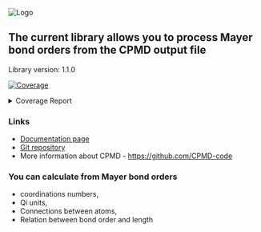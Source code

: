 ![Logo](https://pawelgoj.github.io/pyMayCoor/Logo-pyMayCoor.png)

## The current library allows you to process Mayer bond orders from the CPMD output file

Library version: 1.1.0

<!-- Pytest Coverage Comment:Begin -->
<a href="https://github.com/pawelgoj/pyMayCoor/blob/main/README.md"><img alt="Coverage" src="https://img.shields.io/badge/Coverage-94%25-brightgreen.svg" /></a><details><summary>Coverage Report </summary><table><tr><th>File</th><th>Stmts</th><th>Miss</th><th>Cover</th><th>Missing</th></tr><tbody><tr><td colspan="5"><b>main/BondOrderProcessing/bond_order_processing</b></td></tr><tr><td>&nbsp; &nbsp;<a href="https://github.com/pawelgoj/pyMayCoor/blob/main/main/BondOrderProcessing/bond_order_processing/calculations.py">calculations.py</a></td><td>350</td><td>9</td><td>97%</td><td><a href="https://github.com/pawelgoj/pyMayCoor/blob/main/main/BondOrderProcessing/bond_order_processing/calculations.py#L40">40</a>, <a href="https://github.com/pawelgoj/pyMayCoor/blob/main/main/BondOrderProcessing/bond_order_processing/calculations.py#L44">44</a>, <a href="https://github.com/pawelgoj/pyMayCoor/blob/main/main/BondOrderProcessing/bond_order_processing/calculations.py#L51">51</a>, <a href="https://github.com/pawelgoj/pyMayCoor/blob/main/main/BondOrderProcessing/bond_order_processing/calculations.py#L173">173</a>, <a href="https://github.com/pawelgoj/pyMayCoor/blob/main/main/BondOrderProcessing/bond_order_processing/calculations.py#L319">319</a>, <a href="https://github.com/pawelgoj/pyMayCoor/blob/main/main/BondOrderProcessing/bond_order_processing/calculations.py#L497">497</a>, <a href="https://github.com/pawelgoj/pyMayCoor/blob/main/main/BondOrderProcessing/bond_order_processing/calculations.py#L648">648</a>, <a href="https://github.com/pawelgoj/pyMayCoor/blob/main/main/BondOrderProcessing/bond_order_processing/calculations.py#L650-L651">650&ndash;651</a></td></tr><tr><td>&nbsp; &nbsp;<a href="https://github.com/pawelgoj/pyMayCoor/blob/main/main/BondOrderProcessing/bond_order_processing/calculations_for_atoms_lists.py">calculations_for_atoms_lists.py</a></td><td>166</td><td>3</td><td>98%</td><td><a href="https://github.com/pawelgoj/pyMayCoor/blob/main/main/BondOrderProcessing/bond_order_processing/calculations_for_atoms_lists.py#L84-L87">84&ndash;87</a></td></tr><tr><td>&nbsp; &nbsp;<a href="https://github.com/pawelgoj/pyMayCoor/blob/main/main/BondOrderProcessing/bond_order_processing/input_data.py">input_data.py</a></td><td>400</td><td>46</td><td>88%</td><td><a href="https://github.com/pawelgoj/pyMayCoor/blob/main/main/BondOrderProcessing/bond_order_processing/input_data.py#L82-L94">82&ndash;94</a>, <a href="https://github.com/pawelgoj/pyMayCoor/blob/main/main/BondOrderProcessing/bond_order_processing/input_data.py#L116-L149">116&ndash;149</a>, <a href="https://github.com/pawelgoj/pyMayCoor/blob/main/main/BondOrderProcessing/bond_order_processing/input_data.py#L179-L183">179&ndash;183</a>, <a href="https://github.com/pawelgoj/pyMayCoor/blob/main/main/BondOrderProcessing/bond_order_processing/input_data.py#L219">219</a>, <a href="https://github.com/pawelgoj/pyMayCoor/blob/main/main/BondOrderProcessing/bond_order_processing/input_data.py#L228-L232">228&ndash;232</a>, <a href="https://github.com/pawelgoj/pyMayCoor/blob/main/main/BondOrderProcessing/bond_order_processing/input_data.py#L300">300</a>, <a href="https://github.com/pawelgoj/pyMayCoor/blob/main/main/BondOrderProcessing/bond_order_processing/input_data.py#L313-L314">313&ndash;314</a>, <a href="https://github.com/pawelgoj/pyMayCoor/blob/main/main/BondOrderProcessing/bond_order_processing/input_data.py#L369-L373">369&ndash;373</a>, <a href="https://github.com/pawelgoj/pyMayCoor/blob/main/main/BondOrderProcessing/bond_order_processing/input_data.py#L417-L428">417&ndash;428</a>, <a href="https://github.com/pawelgoj/pyMayCoor/blob/main/main/BondOrderProcessing/bond_order_processing/input_data.py#L465-L466">465&ndash;466</a>, <a href="https://github.com/pawelgoj/pyMayCoor/blob/main/main/BondOrderProcessing/bond_order_processing/input_data.py#L472">472</a>, <a href="https://github.com/pawelgoj/pyMayCoor/blob/main/main/BondOrderProcessing/bond_order_processing/input_data.py#L486">486</a>, <a href="https://github.com/pawelgoj/pyMayCoor/blob/main/main/BondOrderProcessing/bond_order_processing/input_data.py#L493">493</a>, <a href="https://github.com/pawelgoj/pyMayCoor/blob/main/main/BondOrderProcessing/bond_order_processing/input_data.py#L650">650</a>, <a href="https://github.com/pawelgoj/pyMayCoor/blob/main/main/BondOrderProcessing/bond_order_processing/input_data.py#L657">657</a>, <a href="https://github.com/pawelgoj/pyMayCoor/blob/main/main/BondOrderProcessing/bond_order_processing/input_data.py#L695">695</a>, <a href="https://github.com/pawelgoj/pyMayCoor/blob/main/main/BondOrderProcessing/bond_order_processing/input_data.py#L720">720</a>, <a href="https://github.com/pawelgoj/pyMayCoor/blob/main/main/BondOrderProcessing/bond_order_processing/input_data.py#L743">743</a>, <a href="https://github.com/pawelgoj/pyMayCoor/blob/main/main/BondOrderProcessing/bond_order_processing/input_data.py#L792">792</a>, <a href="https://github.com/pawelgoj/pyMayCoor/blob/main/main/BondOrderProcessing/bond_order_processing/input_data.py#L902">902</a></td></tr><tr><td><b>TOTAL</b></td><td><b>917</b></td><td><b>58</b></td><td><b>94%</b></td><td>&nbsp;</td></tr></tbody></table></details>
<!-- Pytest Coverage Comment:End -->

### Links

- [Documentation page](https://pawelgoj.github.io/pyMayCoor/bond_order_processing)
- [Git repository](https://github.com/pawelgoj/pyMayCoor/tree/pypi/main/BondOrderProcessing)
- More information about CPMD - <https://github.com/CPMD-code>

### You can calculate from Mayer bond orders

- coordinations numbers,
- Qi units,
- Connections between atoms,
- Relation between bond order and length

